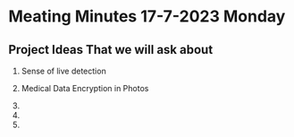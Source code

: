 # Meating Minutes 17-7-2023 Monday

## Project Ideas That we will ask about

1. Sense of live detection 

2. Medical Data Encryption in Photos

3. 


4. 


5. 


